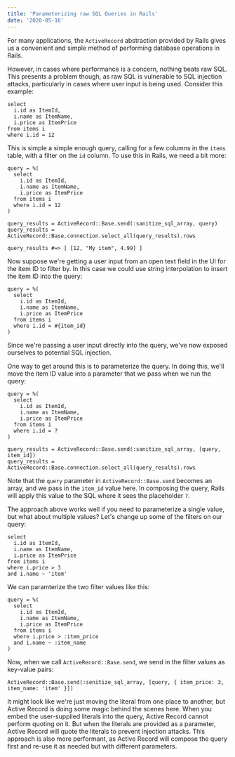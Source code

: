 ```yaml
---
title: 'Parameterizing raw SQL Queries in Rails'
date: '2020-05-16'
---
```


For many applications, the `ActiveRecord` abstraction provided by Rails gives us a convenient and simple method of performing database operations in Rails.

However, in cases where performance is a concern, nothing beats raw SQL. This presents a problem though, as raw SQL is vulnerable to SQL injection attacks, particularly in cases where user input is being used. Consider this example:

```
select
  i.id as ItemId,
  i.name as ItemName,
  i.price as ItemPrice
from items i
where i.id = 12
```

This is simple a simple enough query, calling for a few columns in the `items` table, with a filter on the `id` column. To use this in Rails, we need a bit more:

```
query = %(
  select
    i.id as ItemId,
    i.name as ItemName,
    i.price as ItemPrice
  from items i
  where i.id = 12
)

query_results = ActiveRecord::Base.send(:sanitize_sql_array, query)
query_results = ActiveRecord::Base.connection.select_all(query_results).rows

query_results #=> [ [12, "My item", 4.99] ]
```

Now suppose we're getting a user input from an open text field in the UI for the item ID to filter by. In this case we could use string interpolation to insert the item ID into the query:

```
query = %(
  select
    i.id as ItemId,
    i.name as ItemName,
    i.price as ItemPrice
  from items i
  where i.id = #{item_id}
)
```

Since we're passing a user input directly into the query, we've now exposed ourselves to potential SQL injection.

One way to get around this is to parameterize the query. In doing this, we'll move the item ID value into a parameter that we pass when we run the query:

```
query = %(
  select
    i.id as ItemId,
    i.name as ItemName,
    i.price as ItemPrice
  from items i
  where i.id = ?
)

query_results = ActiveRecord::Base.send(:sanitize_sql_array, [query, item_id])
query_results = ActiveRecord::Base.connection.select_all(query_results).rows
```

Note that the `query` parameter in `ActiveRecord::Base.send` becomes an array, and we pass in the `item_id` value here. In composing the query, Rails will apply this value to the SQL where it sees the placeholder `?`.

The approach above works well if you need to parameterize a single value, but what about multiple values? Let's change up some of the filters on our query:

```
select
  i.id as ItemId,
  i.name as ItemName,
  i.price as ItemPrice
from items i
where i.price > 3
and i.name ~ 'item'
```

We can paramterize the two filter values like this:

```
query = %(
  select
    i.id as ItemId,
    i.name as ItemName,
    i.price as ItemPrice
  from items i
  where i.price > :item_price
  and i.name ~ :item_name
)
```

Now, when we call `ActiveRecord::Base.send`, we send in the filter values as key-value pairs:

```
ActiveRecord::Base.send(:senitize_sql_array, [query, { item_price: 3, item_name: 'item' }])
```

It might look like we're just moving the literal from one place to another, but Active Record is doing some magic behind the scenes here. When you embed the user-supplied literals into the query, Active Record cannot perform quoting on it. But when the literals are provided as a parameter, Active Record will quote the literals to prevent injection attacks. This approach is also more performant, as Active Record will compose the query first and re-use it as needed but with different parameters.
